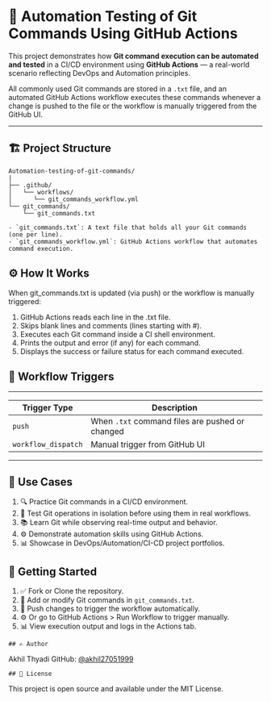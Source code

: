 # 🚀 Automation Testing of Git Commands Using GitHub Actions

This project demonstrates how **Git command execution can be automated and tested** in a CI/CD environment using **GitHub Actions** — a real-world scenario reflecting DevOps and Automation principles.

All commonly used Git commands are stored in a `.txt` file, and an automated GitHub Actions workflow executes these commands whenever a change is pushed to the file or the workflow is manually triggered from the GitHub UI.

---

## 🏗️ Project Structure
```
Automation-testing-of-git-commands/
|
├── .github/ 
│   └── workflows/ 
│      └── git_commands_workflow.yml
└── git_commands/ 
    └── git_commands.txt 

- `git_commands.txt`: A text file that holds all your Git commands (one per line).
- `git_commands_workflow.yml`: GitHub Actions workflow that automates command execution.

```
## ⚙️ How It Works

When git_commands.txt is updated (via push) or the workflow is manually triggered:
  1. GitHub Actions reads each line in the .txt file.
  2. Skips blank lines and comments (lines starting with #).
  3. Executes each Git command inside a CI shell environment.
  4. Prints the output and error (if any) for each command.
  5. Displays the success or failure status for each command executed.


## 🚦 Workflow Triggers

------------------------------------------------------------------------
| Trigger Type        | Description                                    |
|---------------------|------------------------------------------------|
| `push`              | When `.txt` command files are pushed or changed|
| `workflow_dispatch` | Manual trigger from GitHub UI                  |
------------------------------------------------------------------------

## 📌 Use Cases

1. 🔍 Practice Git commands in a CI/CD environment.
2. 🧪 Test Git operations in isolation before using them in real workflows.
3. 📚 Learn Git while observing real-time output and behavior.
4. ⚙️ Demonstrate automation skills using GitHub Actions.
5. 📊 Showcase in DevOps/Automation/CI-CD project portfolios.

## 🏁 Getting Started

1. ✅ Fork or Clone the repository.
2. 📝 Add or modify Git commands in `git_commands.txt`.
3. 🔀 Push changes to trigger the workflow automatically.
4. ⚙️ Or go to GitHub Actions > Run Workflow to trigger manually.
5. 📊 View execution output and logs in the Actions tab.

```
## ✍️ Author
```
Akhil Thyadi
GitHub: [@akhil27051999](https://github.com/akhil27051999)

```
## 📜 License
```
This project is open source and available under the MIT License.
